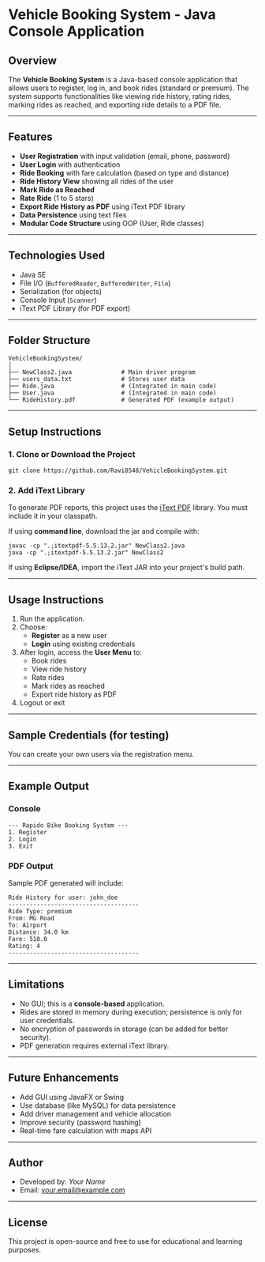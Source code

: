 

# Vehicle Booking System - Java Console Application

## Overview

The **Vehicle Booking System** is a Java-based console application that allows users to register, log in, and book rides (standard or premium). The system supports functionalities like viewing ride history, rating rides, marking rides as reached, and exporting ride details to a PDF file.

---

## Features

- **User Registration** with input validation (email, phone, password)
- **User Login** with authentication
- **Ride Booking** with fare calculation (based on type and distance)
- **Ride History View** showing all rides of the user
- **Mark Ride as Reached**
- **Rate Ride** (1 to 5 stars)
- **Export Ride History as PDF** using iText PDF library
- **Data Persistence** using text files
- **Modular Code Structure** using OOP (User, Ride classes)

---

## Technologies Used

- Java SE
- File I/O (`BufferedReader`, `BufferedWriter`, `File`)
- Serialization (for objects)
- Console Input (`Scanner`)
- iText PDF Library (for PDF export)

---

## Folder Structure

```
VehicleBookingSystem/
│
├── NewClass2.java              # Main driver program
├── users_data.txt              # Stores user data
├── Ride.java                   # (Integrated in main code)
├── User.java                   # (Integrated in main code)
└── RideHistory.pdf             # Generated PDF (example output)
```

---

## Setup Instructions

### 1. Clone or Download the Project

```
git clone https://github.com/Ravi8548/VehicleBookingSystem.git
```

### 2. Add iText Library

To generate PDF reports, this project uses the [iText PDF](https://mvnrepository.com/artifact/com.itextpdf/itextpdf) library. You must include it in your classpath.

If using **command line**, download the jar and compile with:

```
javac -cp ".;itextpdf-5.5.13.2.jar" NewClass2.java
java -cp ".;itextpdf-5.5.13.2.jar" NewClass2
```

If using **Eclipse/IDEA**, import the iText JAR into your project's build path.

---

## Usage Instructions

1. Run the application.
2. Choose:
   - **Register** as a new user
   - **Login** using existing credentials
3. After login, access the **User Menu** to:
   - Book rides
   - View ride history
   - Rate rides
   - Mark rides as reached
   - Export ride history as PDF
4. Logout or exit

---

## Sample Credentials (for testing)

You can create your own users via the registration menu.

---

## Example Output

### Console

```
--- Rapido Bike Booking System ---
1. Register
2. Login
3. Exit
```

### PDF Output

Sample PDF generated will include:
```
Ride History for user: john_doe
-------------------------------------
Ride Type: premium
From: MG Road
To: Airport
Distance: 34.0 km
Fare: 510.0
Rating: 4
-------------------------------------
```

---

## Limitations

- No GUI; this is a **console-based** application.
- Rides are stored in memory during execution; persistence is only for user credentials.
- No encryption of passwords in storage (can be added for better security).
- PDF generation requires external iText library.

---

## Future Enhancements

- Add GUI using JavaFX or Swing
- Use database (like MySQL) for data persistence
- Add driver management and vehicle allocation
- Improve security (password hashing)
- Real-time fare calculation with maps API

---

## Author

- Developed by: *Your Name*
- Email: your.email@example.com

---

## License

This project is open-source and free to use for educational and learning purposes.
